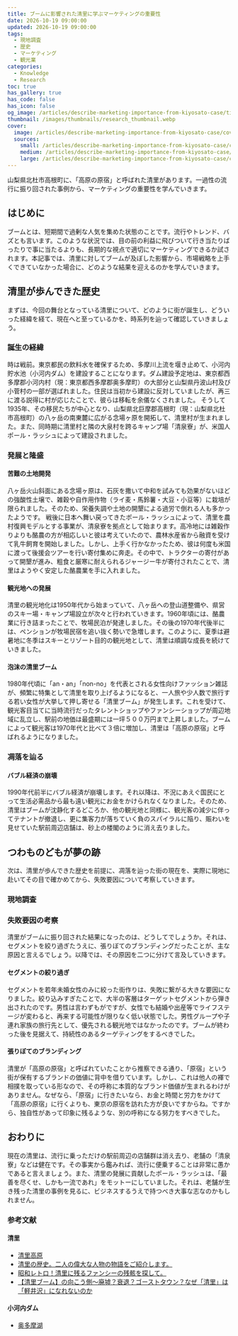 ```yaml
---
title: ブームに影響された清里に学ぶマーケティングの重要性
date: 2026-10-19 09:00:00
updated: 2026-10-19 09:00:00
tags:
  - 現地調査
  - 歴史
  - マーケティング
  - 観光業
categories:
  - Knowledge
  - Research
toc: true
has_gallery: true
has_code: false
has_icon: false
og_image: /articles/describe-marketing-importance-from-kiyosato-case/title.webp
thumbnail: /images/thumbnails/research_thumbnail.webp
cover:
  image: /articles/describe-marketing-importance-from-kiyosato-case/cover.webp
  sources:
    small: /articles/describe-marketing-importance-from-kiyosato-case/cover_small.webp
    medium: /articles/describe-marketing-importance-from-kiyosato-case/cover_medium.webp
    large: /articles/describe-marketing-importance-from-kiyosato-case/cover_large.webp
---
```


山梨県北杜市高根町に、「高原の原宿」と呼ばれた清里があります。一過性の流行に振り回された事例から、マーケティングの重要性を学んでいきます。

<!-- more -->

## はじめに

ブームとは、短期間で過剰な人気を集めた状態のことです。流行やトレンド、バズとも言います。このような状況では、目の前の利益に飛びついて行き当たりばったりで事に当たるよりも、長期的な視点で適切にマーケティングできるか試されます。本記事では、清里に対してブームが及ぼした影響から、市場戦略を上手くできていなかった場合に、どのような結果を迎えるのかを学んでいきます。

## 清里が歩んできた歴史

まずは、今回の舞台となっている清里について、どのように街が誕生し、どういった経緯を経て、現在へと至っているかを、時系列を辿って確認していきましょう。

### 誕生の経緯

時は戦前。東京都民の飲料水を確保するため、多摩川上流を堰き止めて、小河内貯水池（小河内ダム）を建設することになります。ダム建設予定地は、東京都西多摩郡小河内村（現：東京都西多摩郡奥多摩町）の大部分と山梨県丹波山村及び小菅村の一部が選ばれました。住民は当初から建設に反対していましたが、再三に渡る説得に村が応じたことで、彼らは移転を余儀なくされました。
そうして1935年、その移民たちが中心となり、山梨県北巨摩郡高根町（現：山梨県北杜市高根町）の八ヶ岳の南東麓に広がる念場ヶ原を開拓して、清里村が生まれました。また、同時期に清里村と隣の大泉村を跨るキャンプ場「清泉寮」が、米国人ポール・ラッシュによって建設されました。

### 発展と隆盛

#### 苦難の土地開発

八ヶ岳火山斜面にある念場ヶ原は、石灰を撒いて中和を試みても効果がないほどの強酸性土壌で、雑穀や自作用作物（ライ麦・馬鈴薯・大豆・小豆等）に栽培が限られました。そのため、栄養失調や土地の開墾による過労で倒れる人も多かったようです。
戦後に日本へ舞い戻ってきたポール・ラッシュによって、清里を農村復興モデルとする事業が、清泉寮を拠点として始まります。高冷地には雑穀作りよりも酪農の方が相応しいと彼は考えていたので、農林水産省から融資を受けて乳牛飼育を開始しました。しかし、上手く行かなかったため、彼は何度も米国に渡って後援会ツアーを行い寄付集めに奔走。その中で、トラクターの寄付があって開墾が進み、粗食と厳寒に耐えられるジャージー牛が寄付されたことで、清里はようやく安定した酪農業を手に入れました。

#### 観光地への発展

清里の観光地化は1950年代から始まっていて、八ヶ岳への登山道整備や、県営のスキー場・キャンプ場設立が次々と行われていきます。1960年頃には、酪農業に行き詰まったことで、牧場民泊が発達しました。その後の1970年代後半には、ペンションが牧場民宿を追い抜く勢いで急増します。このように、夏季は避暑地に冬季はスキーとリゾート目的の観光地として、清里は順調な成長を続けていきました。

#### 泡沫の清里ブーム

1980年代頃に「an・an」「non-no」を代表とされる女性向けファッション雑誌が、頻繁に特集として清里を取り上げるようになると、一人旅や少人数で旅行する若い女性が大挙して押し寄せる「清里ブーム」が発生します。これを受けて、観光客目当てに当時流行だったタレントショップやファンシーショップが周辺地域に乱立し、駅前の地価は最盛期には一坪５００万円まで上昇しました。ブームによって観光客は1970年代と比べて３倍に増加し、清里は「高原の原宿」と呼ばれるようになりました。

### 凋落を辿る

#### バブル経済の崩壊

1990年代前半にバブル経済が崩壊します。それ以降は、不況にあえぐ国民にとって生活必需品から最も遠い観光にお金をかけられなくなりました。そのため、清里はブームが沈静化するどころか、他の観光地と同様に、観光客の減少に伴ってテナントが撤退し、更に集客力が落ちていく負のスパイラルに陥り、賑わいを見せていた駅前周辺店舗は、砂上の楼閣のように消え去りました。

## つわものどもが夢の跡

次は、清里が歩んできた歴史を前提に、凋落を辿った街の現在を、実際に現地に赴いてその目で確かめてから、失敗要因について考察していきます。

### 現地調査



### 失敗要因の考察

清里がブームに振り回された結果になったのは、どうしてでしょうか。それは、セグメントを絞り過ぎたうえに、張りぼてのブランディングだったことが、主な原因と言えるでしょう。以降では、その原因を二つに分けて言及していきます。

#### セグメントの絞り過ぎ

セグメントを若年未婚女性のみに絞った街作りは、失敗に繋がる大きな要因になりました。絞り込みすぎたことで、大半の客層はターゲットセグメントから弾き出されたのです。男性は言わずもがですが、女性でも結婚や出産等でライフステージが変わると、再来する可能性が限りなく低い状態でした。男性グループや子連れ家族の旅行先として、優先される観光地ではなかったのです。ブームが終わった後を見据えて、持続性のあるターゲティングをするべきでした。

#### 張りぼてのブランディング

清里が「高原の原宿」と呼ばれていたことから推察できる通り、「原宿」という街が保有するブランドの価値に背中を借りています。しかし、これは他人の褌で相撲を取っている形なので、その呼称に本質的なブランド価値が生まれるわけがありません。なぜなら、「原宿」に行きたいなら、お金と時間と労力をかけて「高原の原宿」に行くよりも、東京の原宿を訪れた方が良いですからね。ですから、独自性があって印象に残るような、別の呼称になる努力をすべきでした。

## おわりに

現在の清里は、流行に乗っただけの駅前周辺の店舗群は消え去り、老舗の「清泉寮」などは健在です。その事実から鑑みれば、流行に便乗することは非常に愚かであると言えましょう。また、清里の発展に貢献したポール・ラッシュは、「最善を尽くせ、しかも一流であれ」をモットーにしていました。それは、老舗が生き残った清里の事例を見るに、ビジネスするうえで持つべき大事な志なのかもしれません。

### 参考文献

#### 清里

- [清里高原](https://ja.wikipedia.org/wiki/%E6%B8%85%E9%87%8C%E9%AB%98%E5%8E%9F)
- [清里の歴史。二人の偉大な人物の物語をご紹介します。](https://kiyosato.gr.jp/histry-2/)
- [昭和レトロ！清里に残るファンシーの残骸を探して。](https://zipangu-tourism.com/posts/history1136)
- [【清里ブーム】の向こう側～廃墟？衰退？ゴーストタウン？なぜ「清里」は「軽井沢」になれないのか](https://mukumei.com/kiyosatobu-mu/)

#### 小河内ダム

- [奥多摩湖](https://ja.wikipedia.org/wiki/%E5%A5%A5%E5%A4%9A%E6%91%A9%E6%B9%96)
